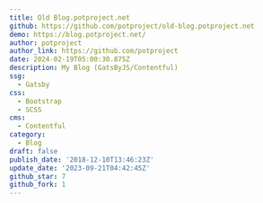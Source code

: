```yaml
---
title: Old Blog.potproject.net
github: https://github.com/potproject/old-blog.potproject.net
demo: https://blog.potproject.net/
author: potproject
author_link: https://github.com/potproject
date: 2024-02-19T05:00:30.875Z
description: My Blog (GatsByJS/Contentful)
ssg:
  - Gatsby
css:
  - Bootstrap
  - SCSS
cms:
  - Contentful
category:
  - Blog
draft: false
publish_date: '2018-12-10T13:46:23Z'
update_date: '2023-09-21T04:42:45Z'
github_star: 7
github_fork: 1
---
```

